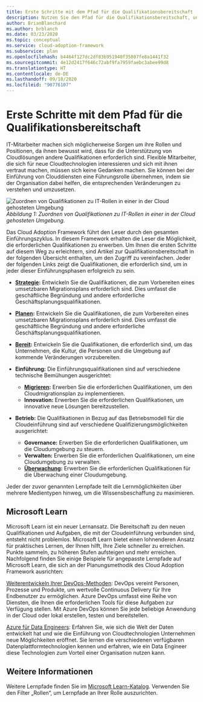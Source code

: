 ```yaml
---
title: Erste Schritte mit dem Pfad für die Qualifikationsbereitschaft
description: Nutzen Sie den Pfad für die Qualifikationsbereitschaft, und übernehmen Sie bei der Einführung von Clouddiensten eine Führungsrolle, indem Sie den Mitarbeitern der Organisation dabei helfen, die entsprechenden Veränderungen zu verstehen und umzusetzen.
author: BrianBlanchard
ms.author: brblanch
ms.date: 03/23/2020
ms.topic: conceptual
ms.service: cloud-adoption-framework
ms.subservice: plan
ms.openlocfilehash: b4464f127dc2df83b951940f35807fe8a1441f32
ms.sourcegitcommit: 4e12d2417f646c72abf9fa7959faebc3abee99d8
ms.translationtype: HT
ms.contentlocale: de-DE
ms.lasthandoff: 09/18/2020
ms.locfileid: "90776107"
---
```

# <a name="get-started-on-a-skills-readiness-path"></a>Erste Schritte mit dem Pfad für die Qualifikationsbereitschaft

IT-Mitarbeiter machen sich möglicherweise Sorgen um ihre Rollen und Positionen, da ihnen bewusst wird, dass für die Unterstützung von Cloudlösungen andere Qualifikationen erforderlich sind. Flexible Mitarbeiter, die sich für neue Cloudtechnologien interessieren und sich mit ihnen vertraut machen, müssen sich keine Gedanken machen. Sie können bei der Einführung von Clouddiensten eine Führungsrolle übernehmen, indem sie der Organisation dabei helfen, die entsprechenden Veränderungen zu verstehen und umzusetzen.

![Zuordnen von Qualifikationen zu IT-Rollen in einer in der Cloud gehosteten Umgebung](../_images/skills-guidance.png)
_Abbildung 1: Zuordnen von Qualifikationen zu IT-Rollen in einer in der Cloud gehosteten Umgebung._

Das Cloud Adoption Framework führt den Leser durch den gesamten Einführungszyklus. In diesem Framework erhalten die Leser die Möglichkeit, die erforderlichen Qualifikationen zu erwerben. Um Ihnen die ersten Schritte auf diesem Weg zu erleichtern, sind Artikel zur Qualifikationsbereitschaft in der folgenden Übersicht enthalten, um den Zugriff zu vereinfachen. Jeder der folgenden Links zeigt die Qualifikationen, die erforderlich sind, um in jeder dieser Einführungsphasen erfolgreich zu sein.

- **[Strategie](../strategy/suggested-skills.md):** Entwickeln Sie die Qualifikationen, die zum Vorbereiten eines umsetzbaren Migrationsplans erforderlich sind. Dies umfasst die geschäftliche Begründung und andere erforderliche Geschäftsplanungsqualifikationen.
- **[Planen](./suggested-skills.md):** Entwickeln Sie die Qualifikationen, die zum Vorbereiten eines umsetzbaren Migrationsplans erforderlich sind. Dies umfasst die geschäftliche Begründung und andere erforderliche Geschäftsplanungsqualifikationen.
- **[Bereit](../ready/suggested-skills.md):** Entwickeln Sie die Qualifikationen, die erforderlich sind, um das Unternehmen, die Kultur, die Personen und die Umgebung auf kommende Veränderungen vorzubereiten.

- **Einführung:** Die Einführungsqualifikationen sind auf verschiedene technische Bemühungen ausgerichtet:
  - **[Migrieren](../migrate/suggested-skills.md):** Erwerben Sie die erforderlichen Qualifikationen, um den Cloudmigrationsplan zu implementieren.
  - **Innovation:** Erwerben Sie die erforderlichen Qualifikationen, um innovative neue Lösungen bereitzustellen.

- **Betrieb:** Die Qualifikationen in Bezug auf das Betriebsmodell für die Cloudeinführung sind auf verschiedene Qualifizierungsmöglichkeiten ausgerichtet:
  - **Governance:** Erwerben Sie die erforderlichen Qualifikationen, um die Cloudumgebung zu steuern.
  - **Verwalten:** Erwerben Sie die erforderlichen Qualifikationen, um eine Cloudumgebung zu verwalten.
  - **[Überwachung](../manage/monitor/suggested-skills.md):** Erwerben Sie die erforderlichen Qualifikationen für die Überwachung einer Cloudumgebung.

Jeder der zuvor genannten Lernpfade teilt die Lernmöglichkeiten über mehrere Medientypen hinweg, um die Wissensbeschaffung zu maximieren.

## <a name="microsoft-learn"></a>Microsoft Learn

Microsoft Learn ist ein neuer Lernansatz. Die Bereitschaft zu den neuen Qualifikationen und Aufgaben, die mit der Cloudeinführung verbunden sind, entsteht nicht problemlos. Microsoft Learn bietet einen lohnenderen Ansatz für praktisches Lernen, der Ihnen hilft, Ihre Ziele schneller zu erreichen. Punkte sammeln, zu höheren Stufen aufsteigen und mehr erreichen.
Nachfolgend finden Sie einige Beispiele für angepasste Lernpfade auf Microsoft Learn, die sich an der Planungsmethodik des Cloud Adoption Framework ausrichten:

<!-- docutune:ignore "on premises" -->

[Weiterentwickeln Ihrer DevOps-Methoden](/learn/paths/evolve-your-devops-practices): DevOps vereint Personen, Prozesse und Produkte, um wertvolle Continuous Delivery für Ihre Endbenutzer zu ermöglichen. Azure DevOps umfasst eine Reihe von Diensten, die Ihnen die erforderlichen Tools für diese Aufgaben zur Verfügung stellen. Mit Azure DevOps können Sie jede beliebige Anwendung in der Cloud oder lokal erstellen, testen und bereitstellen.

[Azure für Data Engineers](/learn/paths/azure-for-the-data-engineer): Erfahren Sie, wie sich die Welt der Daten entwickelt hat und wie die Einführung von Cloudtechnologien Unternehmen neue Möglichkeiten eröffnet. Sie lernen die verschiedenen verfügbaren Datenplattformtechnologien kennen und erfahren, wie ein Data Engineer diese Technologien zum Vorteil einer Organisation nutzen kann.

## <a name="learn-more"></a>Weitere Informationen

Weitere Lernpfade finden Sie im [Microsoft Learn-Katalog](/learn/browse). Verwenden Sie den Filter „Rollen“, um Lernpfade an Ihrer Rolle auszurichten.
